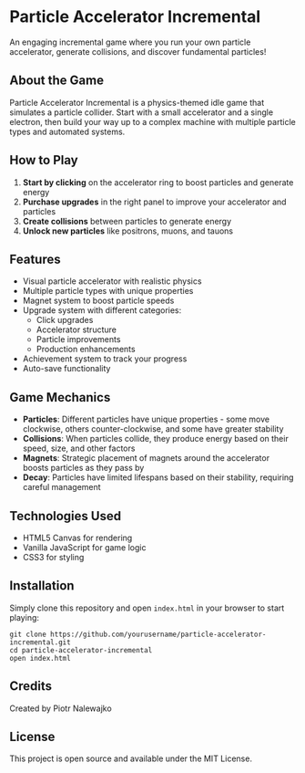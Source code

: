 # Particle Accelerator Incremental

An engaging incremental game where you run your own particle accelerator, generate collisions, and discover fundamental particles!

## About the Game

Particle Accelerator Incremental is a physics-themed idle game that simulates a particle collider. Start with a small accelerator and a single electron, then build your way up to a complex machine with multiple particle types and automated systems.

## How to Play

1. **Start by clicking** on the accelerator ring to boost particles and generate energy
2. **Purchase upgrades** in the right panel to improve your accelerator and particles
3. **Create collisions** between particles to generate energy
4. **Unlock new particles** like positrons, muons, and tauons

## Features

- Visual particle accelerator with realistic physics
- Multiple particle types with unique properties
- Magnet system to boost particle speeds
- Upgrade system with different categories:
  - Click upgrades
  - Accelerator structure
  - Particle improvements
  - Production enhancements
- Achievement system to track your progress
- Auto-save functionality

## Game Mechanics

- **Particles**: Different particles have unique properties - some move clockwise, others counter-clockwise, and some have greater stability
- **Collisions**: When particles collide, they produce energy based on their speed, size, and other factors
- **Magnets**: Strategic placement of magnets around the accelerator boosts particles as they pass by
- **Decay**: Particles have limited lifespans based on their stability, requiring careful management

## Technologies Used

- HTML5 Canvas for rendering
- Vanilla JavaScript for game logic
- CSS3 for styling

## Installation

Simply clone this repository and open `index.html` in your browser to start playing:

```
git clone https://github.com/yourusername/particle-accelerator-incremental.git
cd particle-accelerator-incremental
open index.html
```

## Credits

Created by Piotr Nalewajko 

## License

This project is open source and available under the MIT License.
